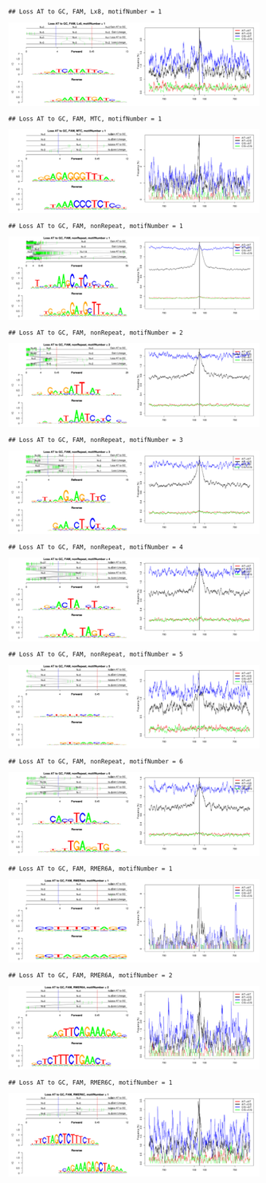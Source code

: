 

```
## Loss AT to GC, FAM, Lx8, motifNumber = 1
```

![plot of chunk motifPValues](figure/motifPValues1.png) 

```
## Loss AT to GC, FAM, MTC, motifNumber = 1
```

![plot of chunk motifPValues](figure/motifPValues2.png) 

```
## Loss AT to GC, FAM, nonRepeat, motifNumber = 1
```

![plot of chunk motifPValues](figure/motifPValues3.png) 

```
## Loss AT to GC, FAM, nonRepeat, motifNumber = 2
```

![plot of chunk motifPValues](figure/motifPValues4.png) 

```
## Loss AT to GC, FAM, nonRepeat, motifNumber = 3
```

![plot of chunk motifPValues](figure/motifPValues5.png) 

```
## Loss AT to GC, FAM, nonRepeat, motifNumber = 4
```

![plot of chunk motifPValues](figure/motifPValues6.png) 

```
## Loss AT to GC, FAM, nonRepeat, motifNumber = 5
```

![plot of chunk motifPValues](figure/motifPValues7.png) 

```
## Loss AT to GC, FAM, nonRepeat, motifNumber = 6
```

![plot of chunk motifPValues](figure/motifPValues8.png) 

```
## Loss AT to GC, FAM, RMER6A, motifNumber = 1
```

![plot of chunk motifPValues](figure/motifPValues9.png) 

```
## Loss AT to GC, FAM, RMER6A, motifNumber = 2
```

![plot of chunk motifPValues](figure/motifPValues10.png) 

```
## Loss AT to GC, FAM, RMER6C, motifNumber = 1
```

![plot of chunk motifPValues](figure/motifPValues11.png) 
  

